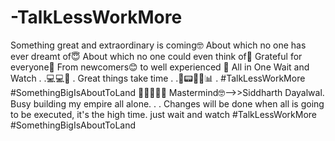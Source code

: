 # -TalkLessWorkMore
Something great and extraordinary is coming🤓 About which no one has ever dreamt of😇 About which no one could even think of🤔 Grateful for everyone🤩 From newcomers😊 to  well experienced 💯 All in One Wait and Watch . .💻💻📝 . Great things take time . .📲📟📑💸📊 . #TalkLessWorkMore #SomethingBigIsAboutToLand 🤫🤫🤫🤫🤫 Mastermind🤓-->>Siddharth Dayalwal. Busy building my empire all alone. . .
Changes will be done when all is going to be executed, it's the high time. just wait and watch
#TalkLessWorkMore
#SomethingBigIsAboutToLand
